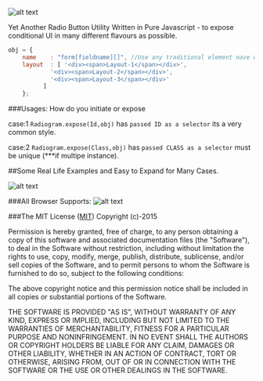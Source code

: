 ![alt text](http://s17.postimg.org/5m4ljet7j/logo_radiogram.png "Logo Title Text 1")

Yet Another Radio Button Utility Written in Pure Javascript - to expose conditional UI in many different flavours as possible.

```javascript
obj = {
	name	: "form[fieldname][]", //Use any traditional element nave whether array or simple variable.
	layout	: [ '<div><span>Layout-1</span></div>',
		    '<div><span>Layout-2</span></div>',
		    '<div><span>Layout-3</span></div>'
		  ]
	};
```
###Usages: How do you initiate or expose

case:1 `Radiogram.expose(Id,obj)` has `passed ID as a selector` its a very common style.

case:2 `Radiogram.expose(Class,obj)` has `passed CLASS as a selector` must be unique (***if multipe instance).

##Some Real Life Examples and Easy to Expand for Many Cases.  

![alt text](http://s29.postimg.org/pg2cab7vb/screenshots_ui.gif "few real life examples")


###All Browser Supports:
![alt text](http://s18.postimg.org/cuyig7ko9/cross_browser_compatible.jpg "Radiogram - cross browser javascript library")


###The MIT License (<a href="http://opensource.org/licenses/mit-license">MIT</a>)
Copyright (c)-2015 <Radiogram>

Permission is hereby granted, free of charge, to any person obtaining a copy
of this software and associated documentation files (the "Software"), to deal
in the Software without restriction, including without limitation the rights
to use, copy, modify, merge, publish, distribute, sublicense, and/or sell
copies of the Software, and to permit persons to whom the Software is
furnished to do so, subject to the following conditions:


The above copyright notice and this permission notice shall be included in
all copies or substantial portions of the Software.


THE SOFTWARE IS PROVIDED "AS IS", WITHOUT WARRANTY OF ANY KIND, EXPRESS OR
IMPLIED, INCLUDING BUT NOT LIMITED TO THE WARRANTIES OF MERCHANTABILITY,
FITNESS FOR A PARTICULAR PURPOSE AND NONINFRINGEMENT.  IN NO EVENT SHALL THE
AUTHORS OR COPYRIGHT HOLDERS BE LIABLE FOR ANY CLAIM, DAMAGES OR OTHER
LIABILITY, WHETHER IN AN ACTION OF CONTRACT, TORT OR OTHERWISE, ARISING FROM,
OUT OF OR IN CONNECTION WITH THE SOFTWARE OR THE USE OR OTHER DEALINGS IN
THE SOFTWARE.
